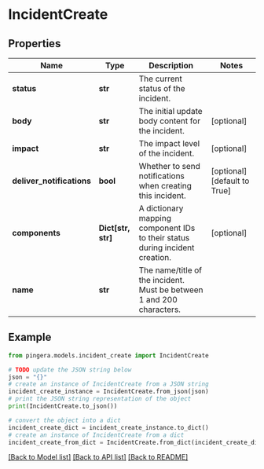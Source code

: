 # IncidentCreate


## Properties

Name | Type | Description | Notes
------------ | ------------- | ------------- | -------------
**status** | **str** | The current status of the incident. | 
**body** | **str** | The initial update body content for the incident. | [optional] 
**impact** | **str** | The impact level of the incident. | [optional] 
**deliver_notifications** | **bool** | Whether to send notifications when creating this incident. | [optional] [default to True]
**components** | **Dict[str, str]** | A dictionary mapping component IDs to their status during incident creation. | [optional] 
**name** | **str** | The name/title of the incident. Must be between 1 and 200 characters. | 

## Example

```python
from pingera.models.incident_create import IncidentCreate

# TODO update the JSON string below
json = "{}"
# create an instance of IncidentCreate from a JSON string
incident_create_instance = IncidentCreate.from_json(json)
# print the JSON string representation of the object
print(IncidentCreate.to_json())

# convert the object into a dict
incident_create_dict = incident_create_instance.to_dict()
# create an instance of IncidentCreate from a dict
incident_create_from_dict = IncidentCreate.from_dict(incident_create_dict)
```
[[Back to Model list]](../README.md#documentation-for-models) [[Back to API list]](../README.md#documentation-for-api-endpoints) [[Back to README]](../README.md)


